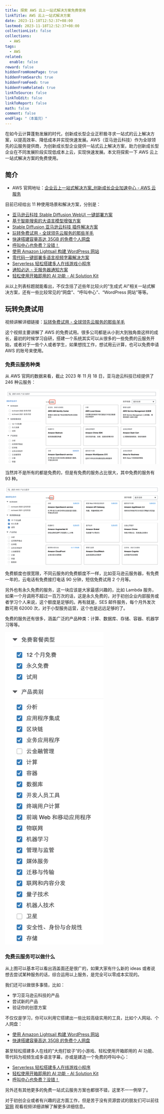 ```yaml
---
title: 探索 AWS 云上一站式解决方案免费使用
linkTitle: AWS 云上一站式解决方案
date: 2023-11-18T12:52:37+08:00
lastmod: 2023-11-18T12:52:37+08:00
collectionList: false
collections:
  - AWS
tags:
  - AWS
related: 
  enable: false
reward: false
hiddenFromHomePage: true
hiddenFromSearch: true
hiddenFromFeed: true
hiddenFromRelated: true
linkToSource: false
linkToEdit: false
linkToReport: false
math: false
comment: false
endFlag: "（本篇完）"
---
```


在如今云计算蓬勃发展的时代，创新成长型企业正积极寻求一站式的云上解决方案，以提高效率、降低成本并实现快速发展。AWS（亚马逊云科技）作为全球领先的云服务提供商，为创新成长型企业提供一站式云上解决方案，助力创新成长型企业在不同发展阶段实现低成本上云，实现快速发展。本文将探索一下 AWS 云上一站式解决方案的免费使用。

<!--more-->

## 简介

- AWS 官网地址：[企业云上一站式解决方案_创新成长企业加速中心 - AWS 云服务](https://aws.amazon.com/cn/campaigns/smb-cloud-one-stop-solution-paid-search/?sc_channel=seo&sc_campaign=blog1104)

目前已经给出 11 种使用场景和解决方案，分别是：

- [亚马逊云科技 Stable Diffusion WebUI 一键部署方案](https://aws.amazon.com/cn/campaigns/smb-cloud-one-stop-solution-paid-search/watch-the-video-zhaoyunxi/?sc_channel=seo&sc_campaign=blog1104)
- [基于智能搜索的大语言模型增强方案](https://aws.amazon.com/cn/campaigns/smb-cloud-one-stop-solution-paid-search/watch-the-video-xiongjunfeng/?sc_channel=seo&sc_campaign=blog1104)
- [Stable Diffusion 亚马逊云科技 插件解决方案](https://aws.amazon.com/cn/campaigns/smb-cloud-one-stop-solution-paid-search/watch-the-video-lisiyuan/?sc_channel=seo&sc_campaign=blog1104)
- [玩转免费试用 - 全球领先云服务的那些羊毛](https://aws.amazon.com/cn/campaigns/smb-cloud-one-stop-solution-paid-search/watch-the-video-hanxiaoyong/?sc_channel=seo&sc_campaign=blog1104)
- [快速搭建容量高达 35GB 的免费个人网盘](https://aws.amazon.com/cn/campaigns/smb-cloud-one-stop-solution-paid-search/watch-the-video-wangbeichen/?sc_channel=seo&sc_campaign=blog1104)
- [呼叫中心也免费？没错！](https://aws.amazon.com/cn/campaigns/smb-cloud-one-stop-solution-paid-search/watch-the-video-wangjinglai/?sc_channel=seo&sc_campaign=blog1104)
- [使用 Amazon Lightsail 构建 WordPress 网站](https://aws.amazon.com/cn/campaigns/smb-cloud-one-stop-solution-paid-search/watch-the-video-suzhe/?sc_channel=seo&sc_campaign=blog1104)
- [零代码一键部署多语言视频字幕解决方案](https://aws.amazon.com/cn/campaigns/smb-cloud-one-stop-solution-paid-search/watch-the-video-lilong/?sc_channel=seo&sc_campaign=blog1104)
- [Serverless 轻松搭建多人在线游戏小程序](https://aws.amazon.com/cn/campaigns/smb-cloud-one-stop-solution-paid-search/watch-the-video-xuwei/?sc_channel=seo&sc_campaign=blog1104)
- [通知必达 - 无服务器通知方案](https://aws.amazon.com/cn/campaigns/smb-cloud-one-stop-solution-paid-search/watch-the-video-hewenan/?sc_channel=seo&sc_campaign=blog1104)
- [轻松使用开箱即用的 AI 功能 - AI Solution Kit](https://aws.amazon.com/cn/campaigns/smb-cloud-one-stop-solution-paid-search/watch-the-video-luhaoyu/?sc_channel=seo&sc_campaign=blog1104)

从以上列表标题就能看出，不仅含括了近些年比较火的“生成式 AI”相关一站式解决方案，还有一些比较常见的“网盘”、“呼叫中心”、“WordPress 网站”等等。

## 玩转免费试用

视频讲解详细链接：[玩转免费试用 - 全球领先云服务的那些羊毛](https://aws.amazon.com/cn/campaigns/smb-cloud-one-stop-solution-paid-search/watch-the-video-hanxiaoyong/?sc_channel=seo&sc_campaign=blog1104)

这个视频主要讲解了 AWS 的免费试用。很多公司都是从小到大到独角兽这样的成长，最初的时候学习自研，搭建一个系统其实可以从很多的一些免费的云服务开始，或者对于一些个人或者学生，如果想找工作，想试用云计算，也可以免费申请 AWS 的账号来使用。

### 免费云服务种类

从 AWS 官网的数据来看，截止 2023 年 11 月 18 日，亚马逊云科技已经提供了 246 种云服务：

![AWS 全部服务](images/23_1700464182.png)

当然并不是所有的都是免费的，但是有免费的服务占比很大，其中免费的服务有 93 种。

![AWS 免费服务](images/23_1700464456.png)

免费额度也很宽限，不同云服务的免费额度不一样，比如亚马逊云服务器，有免费一年的，云电话有免费接打电话 90 分钟，短信免费试用 2 个月等。

另外也有永久免费的服务，这一块应该是大家最感兴趣的，比如 Lambda 服务，如果一个月调用不超过一百万次的话，这是永久免费的，对于初创企业内部服务或者学习个人来说，这个额度是足够的。再有就是，SES 邮件服务，每个月外发次数可用 62000 次，对于小型服务运营，这个也是远远足够的了。

免费的服务还有很多，涵盖广泛的产品种类：计算、数据库、存储、容器、机器学习等等。

![免费服务种类](images/23_1700465041.png "免费种类几乎囊括以提供服务的所有种类")

### 免费云服务可以做什么

从上图可以基本可以看出涵盖面还是很广的，如果大家有什么新的 ideas 或者说想去尝试某种服务的话，综合运用以上服务，是完全可以零成本实现的。

我们还可以做很多事情，比如：

- 学习亚马逊云科技的产品
- 尝试新的产品
- 验证你的创意方案

不仅仅是学习，你可以利用它搭建出一些比较高级实用的工具，比如个人网站、个人网盘：

- [使用 Amazon Lightsail 构建 WordPress 网站](https://aws.amazon.com/cn/campaigns/smb-cloud-one-stop-solution-paid-search/watch-the-video-suzhe/?sc_channel=seo&sc_campaign=blog1104)
- [快速搭建容量高达 35GB 的免费个人网盘](https://aws.amazon.com/cn/campaigns/smb-cloud-one-stop-solution-paid-search/watch-the-video-wangbeichen/?sc_channel=seo&sc_campaign=blog1104)

甚至轻松搭建多人在线的”大炮打蚊子“的小游戏、轻松使用开箱即用的 AI 功能、零代码为视频生成多语言字幕，亦或是建造一个免费的呼叫中心：

- [Serverless 轻松搭建多人在线游戏小程序](https://aws.amazon.com/cn/campaigns/smb-cloud-one-stop-solution-paid-search/watch-the-video-xuwei/?sc_channel=seo&sc_campaign=blog1104)
- [轻松使用开箱即用的 AI 功能 - AI Solution Kit](https://aws.amazon.com/cn/campaigns/smb-cloud-one-stop-solution-paid-search/watch-the-video-luhaoyu/?sc_channel=seo&sc_campaign=blog1104)
- [呼叫中心也免费？没错！](https://aws.amazon.com/cn/campaigns/smb-cloud-one-stop-solution-paid-search/watch-the-video-wangjinglai/?sc_channel=seo&sc_campaign=blog1104)

另外还有其他更多的免费一站式云服务方案也都很不错，这里不一一例举了。

对于初创企业或者有兴趣的这方面工作，但是苦于没有资源尝试的朋友们可以前往 [官网](https://aws.amazon.com/cn/campaigns/smb-cloud-one-stop-solution-paid-search/?sc_channel=seo&sc_campaign=blog1104) 观看视频详细讲解了解更多详细信息。
